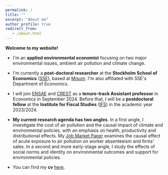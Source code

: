 ```yaml
---
permalink: /
title: ""
excerpt: "About me"
author_profile: true
redirect_from: 
   - /about.html
---
```


__Welcome to my website!__


* I'm an __applied environmental economist__ focusing on two major environmental issues, ambient air pollution and climate change.
 
* I'm currently a __post-doctoral researcher__ at the __Stockholm School of Economics__ (<a href="https://www.hhs.se/en/research/departments/de/">SSE</a>), based at <a href="https://www.hhs.se/en/research/institutes/misum-startpage/">Misum</a>. I'm also affiliated with SSE's Department of Economics. 

* I will join <a href="https://www.ensae.fr/en">ENSAE</a> and <a href="https://crest.science/">CREST</a> as a __tenure-track Assistant professor__ in Economics in September 2024. Before that, I will be a __postdoctoral fellow__ at the __Institute for Fiscal Studies__ (<a href="https://ifs.org.uk/">IFS</a>) in the academic year 2023/2024.
 
* __My current research agenda has two angles__. In a first angle, I investigate the cost of air pollution and the causal impact of climate and environmental policies, with an emphasis on health, productivity and distributional effects. My <a href="https://marionleroutier.github.io/files/LeroutierOllivier_2022_cost_pollution_jmp.pdf">Job Market Paper</a> examines the causal effect of acute exposure to air pollution on worker absenteeism and firms' sales. In a second and more early-stage angle, I study the effects of social norms and identity on environmental outcomes and support for environmental policies.

* You can find my __cv__ <a href="http://marionleroutier.github.io/files/Leroutier_cv_EN.pdf">here</a>.

